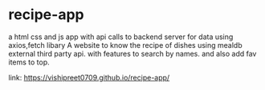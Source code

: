# recipe-app
a html css and js app with api calls to backend server for data using axios,fetch libary
 A website to know the recipe of dishes using mealdb external third party api.
 with features to search by names.
 and also add fav items to top.
 
 link: https://vishipreet0709.github.io/recipe-app/
 
 
 
